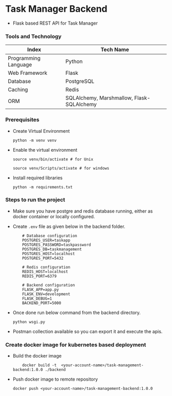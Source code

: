 # Task Manager Backend

- Flask based REST API for Task Manager

### Tools and Technology

| Index  | Tech Name   |
|---|---|
| Programming Language  | Python  |
| Web Framework | Flask |
| Database | PostgreSQL |
| Caching | Redis |
| ORM | SQLAlchemy, Marshmallow, Flask-SQLAlchemy |

### Prerequisites

-   Create Virtual Environment
    ```
    python -m venv venv
    ```
-   Enable the virtual environment
    ```
    source venv/bin/activate # for Unix
    ```
    ```
    source venv/Scripts/activate # for windows
    ```
-   Install required libraries
    ```
    python -m requirements.txt
    ```

### Steps to run the project

-   Make sure you have postgre and redis database running, either as docker container or locally configured.
-   Create `.env` file as given below in the backend folder.

    ```
        # Database configuration
        POSTGRES_USER=taskapp
        POSTGRES_PASSWORD=taskpassword
        POSTGRES_DB=taskmanagement
        POSTGRES_HOST=localhost
        POSTGRES_PORT=5432

        # Redis configuration
        REDIS_HOST=localhost
        REDIS_PORT=6379

        # Backend configuration
        FLASK_APP=app.py
        FLASK_ENV=development
        FLASK_DEBUG=1
        BACKEND_PORT=5000
    ```

-   Once done run below command from the backend directory.

    ```
    python wsgi.py
    ```

-   Postman collection available so you can export it and execute the apis.

### Create docker image for kubernetes based deployment

-   Build the docker image
    ```
        docker build -t  <your-account-name>/task-management-backend:1.0.0 ./backend
    ```
-   Push docker image to remote repository
    ```
    docker push <your-account-name>/task-management-backend:1.0.0
    ```
